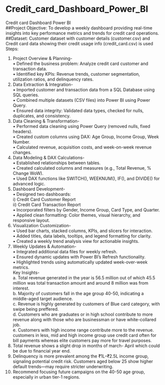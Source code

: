 # Credit_card_Dashboard_Power_BI
Credit card Dashboard Power BI<br />
##Project Objective: To develop a weekly dashboard providing real-time insights into key performance metrics and trends for credit card operations.<br />
##Dataset: Customer dataset with customer details (customer.csv) and Credit card data showing their credit usage info (credit_card.csv) is used<br />
Steps:<br />
1.	Project Overview & Planning-<br />
•	Defined the business problem: Analyze credit card customer and transaction data.<br />
•	Identified key KPIs: Revenue trends, customer segmentation, utilization ratios, and delinquency rates.<br />
2.	Data Extraction & Integration-<br />
•	Imported customer and transaction data from a SQL Database using SQL queries.<br />
•	Combined multiple datasets (CSV files) into Power BI using Power Query.<br />
•	Ensured data integrity: Validated data types, checked for nulls, duplicates, and consistency.<br />
3.	 Data Cleaning & Transformation-<br />
•	Performed data cleaning using Power Query (removed nulls, fixed headers).<br />
•	Created custom columns using DAX: Age Group, Income Group, Week Number.<br />
•	Calculated revenue, acquisition costs, and week-on-week revenue changes.<br />
4.	Data Modeling & DAX Calculations-<br />
•	Established relationships between tables.<br />
•	Created calculated columns and measures (e.g., Total Revenue, % Change WoW).<br />
•	Used DAX functions like SWITCH(), WEEKNUM(), IF(), and DIVIDE() for advanced logic.<br />
5.	Dashboard Development-<br />
•	Designed two dashboards:<br />
i)	Credit Card Customer Report<br />
ii)	Credit Card Transaction Report<br />
•	Incorporated filters by Gender, Income Group, Card Type, and Quarter.<br />
•	Applied clean formatting: Color themes, visual hierarchy, and responsive layout.<br />
6.	 Visualization Customization-<br />
•	Used bar charts, stacked columns, KPIs, and slicers for interaction.<br />
•	Added titles, data labels, tooltips, and legend formatting for clarity.<br />
•	Created a weekly trend analysis view for actionable insights.<br />
7.	Weekly Updates & Automation-<br />
•	Integrated additional data files for weekly refresh.<br />
•	Ensured dynamic updates with Power BI’s Refresh functionality.<br />
•	Highlighted trends using automatically updated week-over-week metrics.<br />
Key Insights-<br />
  a. Total revenue generated in the year is 56.5 million out of which 45.5 million was total transaction amount and around 8 million was from interest. <br />
  b. Majority of customers fall in the age group 40-50, indicating a middle-aged target audience.<br />
c. Revenue is highly generated by customers of Blue card category, with swipe being preffered.<br />
d. Customers who are graduates or in high school contribute to more revenue along with those who are businessman or have white-collared job.<br />
e. Customers with high income range contribute more to the revenue. customers in less, mid and high income group use credit card often for bill payments whereas elite customers pay more for travel purposes.<br />
6. Total revenue shows a slight drop in months of march- April which could be due to financial year end.<br />
7. Delinquency is more prevalent among the ₹1L–₹2.5L income group, signaling potential credit risk. Customers aged below 25 show higher default trends—may require stricter underwriting.<br />
8. Recommend focusing future campaigns on the 40-50 age group, especially in urban tier-1 regions.


